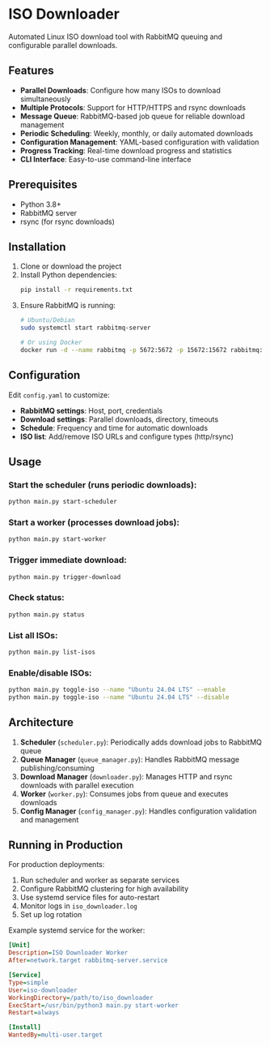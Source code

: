 # ISO Downloader

Automated Linux ISO download tool with RabbitMQ queuing and configurable parallel downloads.

## Features

- **Parallel Downloads**: Configure how many ISOs to download simultaneously
- **Multiple Protocols**: Support for HTTP/HTTPS and rsync downloads
- **Message Queue**: RabbitMQ-based job queue for reliable download management
- **Periodic Scheduling**: Weekly, monthly, or daily automated downloads
- **Configuration Management**: YAML-based configuration with validation
- **Progress Tracking**: Real-time download progress and statistics
- **CLI Interface**: Easy-to-use command-line interface

## Prerequisites

- Python 3.8+
- RabbitMQ server
- rsync (for rsync downloads)

## Installation

1. Clone or download the project
2. Install Python dependencies:
   ```bash
   pip install -r requirements.txt
   ```
3. Ensure RabbitMQ is running:
   ```bash
   # Ubuntu/Debian
   sudo systemctl start rabbitmq-server
   
   # Or using Docker
   docker run -d --name rabbitmq -p 5672:5672 -p 15672:15672 rabbitmq:3-management
   ```

## Configuration

Edit `config.yaml` to customize:

- **RabbitMQ settings**: Host, port, credentials
- **Download settings**: Parallel downloads, directory, timeouts
- **Schedule**: Frequency and time for automatic downloads
- **ISO list**: Add/remove ISO URLs and configure types (http/rsync)

## Usage

### Start the scheduler (runs periodic downloads):
```bash
python main.py start-scheduler
```

### Start a worker (processes download jobs):
```bash
python main.py start-worker
```

### Trigger immediate download:
```bash
python main.py trigger-download
```

### Check status:
```bash
python main.py status
```

### List all ISOs:
```bash
python main.py list-isos
```

### Enable/disable ISOs:
```bash
python main.py toggle-iso --name "Ubuntu 24.04 LTS" --enable
python main.py toggle-iso --name "Ubuntu 24.04 LTS" --disable
```

## Architecture

1. **Scheduler** (`scheduler.py`): Periodically adds download jobs to RabbitMQ queue
2. **Queue Manager** (`queue_manager.py`): Handles RabbitMQ message publishing/consuming
3. **Download Manager** (`downloader.py`): Manages HTTP and rsync downloads with parallel execution
4. **Worker** (`worker.py`): Consumes jobs from queue and executes downloads
5. **Config Manager** (`config_manager.py`): Handles configuration validation and management

## Running in Production

For production deployments:

1. Run scheduler and worker as separate services
2. Configure RabbitMQ clustering for high availability
3. Use systemd service files for auto-restart
4. Monitor logs in `iso_downloader.log`
5. Set up log rotation

Example systemd service for the worker:
```ini
[Unit]
Description=ISO Downloader Worker
After=network.target rabbitmq-server.service

[Service]
Type=simple
User=iso-downloader
WorkingDirectory=/path/to/iso_downloader
ExecStart=/usr/bin/python3 main.py start-worker
Restart=always

[Install]
WantedBy=multi-user.target
```